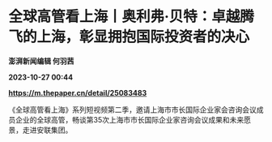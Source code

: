 # 全球高管看上海丨奥利弗·贝特：卓越腾飞的上海，彰显拥抱国际投资者的决心
**澎湃新闻编辑 何羽茜**

**2023-10-27 00:44**

**https://m.thepaper.cn/detail/25083483**

《全球高管看上海》系列短视频第二季，邀请上海市市长国际企业家会咨询会议成员企业的全球高管，畅谈第35次上海市市长国际企业家咨询会议成果和未来愿景，走进安联集团。